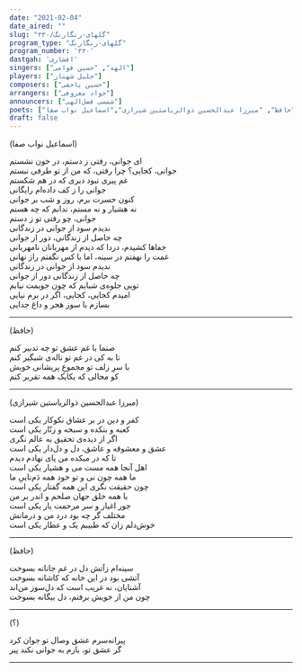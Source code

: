 ```yaml
---
date: "2021-02-04"
date_aired: ""
slug: "گلهای-رنگارنگ/۳۳۰"
program_type: "گلهای-رنگارنگ"
program_number: '۳۳۰'
dastgah: 'افشاری'
singers: ["الهه", "حسین قوامی"]
players: ["جلیل شهناز"]
composers: ["حسین یاحقی"]
arrangers: ["جواد معروفی"]
announcers: ["شمسی فضل‌الهی"]
poets: ["حافظ", "میرزا عبدالحسین ذوالریاستین شیرازی","اسماعیل نواب صفا"]
draft: false
---
```


(اسماعیل نواب صفا)  

ای جوانی، رفتی ز دستم، در خون نشستم  
جوانی، کجایی؟ چرا رفتی، که من از تو طرفی نبستم  
غم پیری نبود دیری که در هم شکستم  
جوانی را ز کف داده‌ام رایگانی  
کنون حسرت برم، روز و شب بر جوانی  
نه هشیار و نه مستم، ندانم که چه هستم  
جوانی، چو رفتی تو ز دستم  
ندیدم سود از جوانی در زندگانی  
چه حاصل از زندگانی، دور از جوانی  
جفاها کشیدم، دردا که دیدم از مهربانان نامهربانی  
غمت را نهفتم در سینه، اما با کس نگفتم راز نهانی  
ندیدم سود از جوانی در زندگانی  
چه حاصل از زندگانی دور از جوانی  
تویی جلوه‌ی شبابم که چون جویمت نیابم  
امیدم کجایی، کجایی، اگر در برم نیایی  
بسازم با سوز هجر و داغ جدایی  

---  

(حافظ)  

صنما با غم عشق تو چه تدبیر کنم  
تا به کی در غم تو ناله‌ی شبگیر کنم  
با سرِ زلف تو مجموعِ پریشانی خویش  
کو مجالی که یکایک همه تقریر کنم  

---  

(میرزا عبدالحسین ذوالریاستین شیرازی)  

کفر و دین در بر عشاق نکوکار یکی است  
کعبه و بتکده و سبحه و زنّار یكی است  
اگر از دیده‌ی تحقیق به عالم نگری  
عشق و معشوقه و عاشق، دل و دل‌دار یکی است  
تا که در میکده من پای نهادم دیدم  
اهل آنجا همه مست می و هشیار یکی است  
ما همه چون نی و تو خود همه دَم‌ناییِ ما  
چون حقیقت نگری این همه گفتار یکی است  
با همه خلق جهان صلحم و اندر بر من  
جور اغیار و سر مرحمت یار یکی است  
مختلف گر چه بود درد من و درمانش  
خوش‌دلم زان که طبیبم یک و عطار یکی است  

---  

(حافظ)  

سینه‌ام زآتش دل در غم جانانه بسوخت  
آتشی بود در این خانه که کاشانه بسوخت  
آشنایان، نه غریب است که دل‌سوز من‌اند  
چون من از خویش برفتم، دل بیگانه بسوخت  

---  

(؟)  

پیرانه‌سرم عشق وصال تو جوان کرد  
گر عشق تو، بازم به جوانی نکند پیر  

---